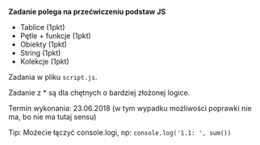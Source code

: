 **Zadanie polega na przećwiczeniu podstaw JS**

* Tablice (1pkt)
* Pętle + funkcje (1pkt)
* Obiekty (1pkt)
* String (1pkt)
* Kolekcje (1pkt)

Zadania w pliku `script.js`. 

Zadanie z * są dla chętnych o bardziej złożonej logice.

Termin wykonania: 23.06.2018 (w tym wypadku możliwości poprawki nie ma, bo nie ma tutaj sensu)

Tip:
Możecie łączyć console.logi, np: `console.log('1.1: ', sum())`